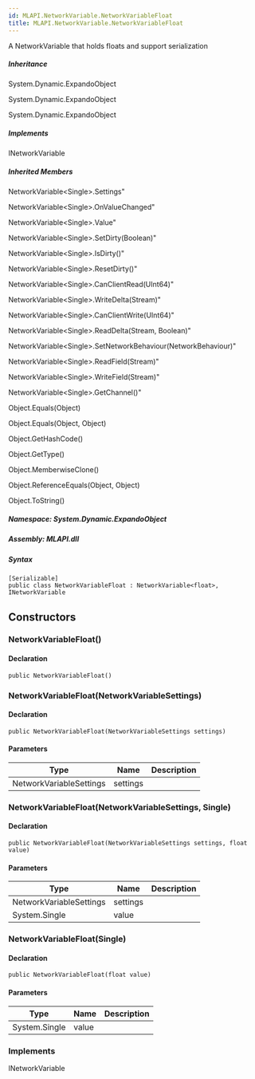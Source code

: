 ```yaml
---  
id: MLAPI.NetworkVariable.NetworkVariableFloat  
title: MLAPI.NetworkVariable.NetworkVariableFloat  
---
```


<div class="markdown level0 summary">

A NetworkVariable that holds floats and support serialization

</div>

<div class="markdown level0 conceptual">

</div>

<div class="inheritance">

##### Inheritance

<div class="level0">

System.Dynamic.ExpandoObject

</div>

<div class="level1">

System.Dynamic.ExpandoObject

</div>

<div class="level2">

System.Dynamic.ExpandoObject

</div>

</div>

<div classs="implements">

##### Implements

<div>

INetworkVariable

</div>

</div>

<div class="inheritedMembers">

##### Inherited Members

<div>

NetworkVariable&lt;Single&gt;.Settings"

</div>

<div>

NetworkVariable&lt;Single&gt;.OnValueChanged"

</div>

<div>

NetworkVariable&lt;Single&gt;.Value"

</div>

<div>

NetworkVariable&lt;Single&gt;.SetDirty(Boolean)"

</div>

<div>

NetworkVariable&lt;Single&gt;.IsDirty()"

</div>

<div>

NetworkVariable&lt;Single&gt;.ResetDirty()"

</div>

<div>

NetworkVariable&lt;Single&gt;.CanClientRead(UInt64)"

</div>

<div>

NetworkVariable&lt;Single&gt;.WriteDelta(Stream)"

</div>

<div>

NetworkVariable&lt;Single&gt;.CanClientWrite(UInt64)"

</div>

<div>

NetworkVariable&lt;Single&gt;.ReadDelta(Stream, Boolean)"

</div>

<div>

NetworkVariable&lt;Single&gt;.SetNetworkBehaviour(NetworkBehaviour)"

</div>

<div>

NetworkVariable&lt;Single&gt;.ReadField(Stream)"

</div>

<div>

NetworkVariable&lt;Single&gt;.WriteField(Stream)"

</div>

<div>

NetworkVariable&lt;Single&gt;.GetChannel()"

</div>

<div>

Object.Equals(Object)

</div>

<div>

Object.Equals(Object, Object)

</div>

<div>

Object.GetHashCode()

</div>

<div>

Object.GetType()

</div>

<div>

Object.MemberwiseClone()

</div>

<div>

Object.ReferenceEquals(Object, Object)

</div>

<div>

Object.ToString()

</div>

</div>

##### **Namespace**: System.Dynamic.ExpandoObject

##### **Assembly**: MLAPI.dll

##### Syntax

    [Serializable]
    public class NetworkVariableFloat : NetworkVariable<float>, INetworkVariable

## Constructors 

### NetworkVariableFloat()

<div class="markdown level1 summary">

</div>

<div class="markdown level1 conceptual">

</div>

#### Declaration

    public NetworkVariableFloat()

### NetworkVariableFloat(NetworkVariableSettings)

<div class="markdown level1 summary">

</div>

<div class="markdown level1 conceptual">

</div>

#### Declaration

    public NetworkVariableFloat(NetworkVariableSettings settings)

#### Parameters

| Type                    | Name     | Description |
|-------------------------|----------|-------------|
| NetworkVariableSettings | settings |             |

### NetworkVariableFloat(NetworkVariableSettings, Single)

<div class="markdown level1 summary">

</div>

<div class="markdown level1 conceptual">

</div>

#### Declaration

    public NetworkVariableFloat(NetworkVariableSettings settings, float value)

#### Parameters

| Type                    | Name     | Description |
|-------------------------|----------|-------------|
| NetworkVariableSettings | settings |             |
| System.Single           | value    |             |

### NetworkVariableFloat(Single)

<div class="markdown level1 summary">

</div>

<div class="markdown level1 conceptual">

</div>

#### Declaration

    public NetworkVariableFloat(float value)

#### Parameters

| Type          | Name  | Description |
|---------------|-------|-------------|
| System.Single | value |             |

### Implements

<div>

INetworkVariable

</div>

